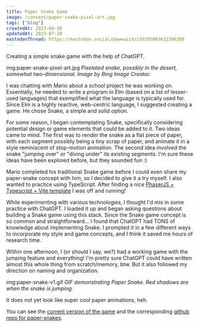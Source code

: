 ```yaml
---
title: Paper Snake Game
image: /content/paper-snake-pixel-art.jpg
tags: ["blog"]
createdAt: 2023-04-30
updatedAt: 2023-07-20
mastodonThread: https://mastodon.social/@awwaiid/110285863632396209
---
```


Creating a simple snake game with the help of ChatGPT.

img:paper-snake-pixel-art.jpg _Pixelated snake, possibly in the desert, somewhat two-dimensional. Image by Bing Image Creator._

I was chatting with Mario about a school project he was working on. Essentially, he needed to write a program in Elm (based on a list of lesser-used languages) that exemplified what the language is typically used for. Since Elm is a highly reactive, web-centric language, I suggested creating a game. He chose Snake, a simple and solid option.

For some reason, I began contemplating Snake, specifically considering potential design or game elements that could be added to it. Two ideas came to mind. The first was to render the snake as a flat piece of paper, with each segment possibly being a tiny scrap of paper, and animate it in a style reminiscent of stop-motion animation. The second idea involved the snake "jumping over" or "diving under" its existing segments. I'm sure these ideas have been explored before, but they sounded fun :)

Mario completed his traditional Snake game before I could even share my paper-snake concept with him, so I decided to give it a try myself. I also wanted to practice using TypeScript. After finding a nice [PhaserJS + Typescript + Vite template](https://github.com/ourcade/phaser3-typescript-vite-template) I was off and running!

While experimenting with various technologies, I thought I'd mix in some practice with ChatGPT. I loaded it up and began asking questions about building a Snake game using this stack. Since the Snake game concept is so common and straightforward... I found that ChatGPT had TONS of knowledge about implementing Snake. I prompted it in a few different ways to incorporate my style and game concepts, and I think it saved me hours of research time.

Within one afternoon, I (or should I say, we?) had a working game with the jumping feature and everything! I'm pretty sure ChatGPT could have written almost this whole thing from scratch/memory, btw. But it also followed my direction on naming and organization.

img:paper-snake-v1.gif _GIF demonstrating Paper Snake. Red shadows are when the snake is jumping._

It does not yet look like super cool paper animations, heh.

You can see the [current version of the game](https://awwaiid.github.io/paper-snakes/) and the corresponding [github repo for paper-snakes](https://github.com/awwaiid/paper-snakes).

